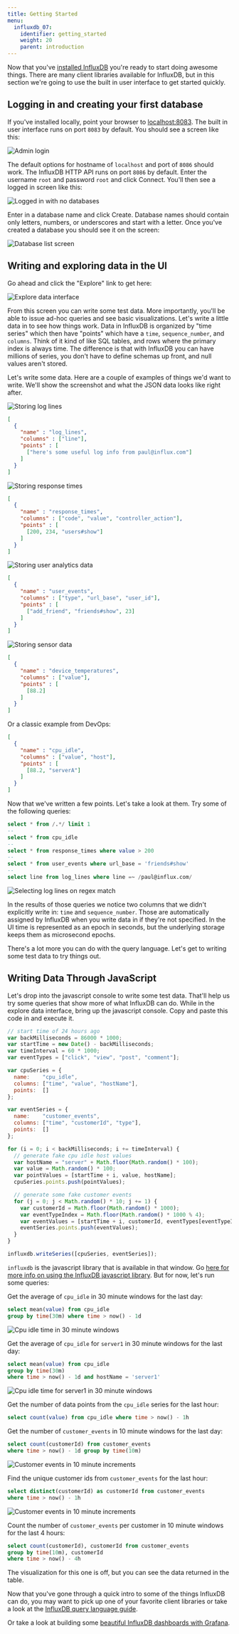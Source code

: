 ```yaml
---
title: Getting Started
menu:
  influxdb_07:
    identifier: getting_started
    weight: 20
    parent: introduction
---
```


Now that you've [installed InfluxDB](/influxdb/v0.7/introduction/installation/) you're ready to start doing awesome things.
There are many client libraries available for InfluxDB, but in this section we're going to use the built in user interface to get started quickly.

## Logging in and creating your first database
If you've installed locally, point your browser to <a href="http://localhost:8083" target="_blank">localhost:8083</a>.
The built in user interface runs on port `8083` by default.
You should see a screen like this:

![Admin login](/img/influxdb/old/admin_login.png)

The default options for hostname of `localhost` and port of `8086` should work.
The InfluxDB HTTP API runs on port `8086` by default.
Enter the username `root` and password `root` and click Connect.
You'll then see a logged in screen like this:

![Logged in with no databases](/img/influxdb/old/logged_in_no_databases.png)

Enter in a database name and click Create.
Database names should contain only letters, numbers, or underscores and start with a letter.
Once you've created a database you should see it on the screen:

![Database list screen](/img/influxdb/old/database_created.png)

## Writing and exploring data in the UI
Go ahead and click the "Explore" link to get here:

![Explore data interface](/img/influxdb/old/explore_screen.png)

From this screen you can write some test data.
More importantly, you'll be able to issue ad-hoc queries and see basic visualizations.
Let's write a little data in to see how things work.
Data in InfluxDB is organized by "time series" which then have "points" which have a `time`, `sequence_number`, and `columns`.
Think of it kind of like SQL tables, and rows where the primary index is always time.
The difference is that with InfluxDB you can have millions of series, you don't have to define schemas up front, and null values aren't stored.

Let's write some data.
Here are a couple of examples of things we'd want to write.
We'll show the screenshot and what the JSON data looks like right after.

![Storing log lines](/img/influxdb/old/log_lines.png)

```json
[
  {
    "name" : "log_lines",
    "columns" : ["line"],
    "points" : [
      ["here's some useful log info from paul@influx.com"]
    ]
  }
]
```

![Storing response times](/img/influxdb/old/response_times.png)

```json
[
  {
    "name" : "response_times",
    "columns" : ["code", "value", "controller_action"],
    "points" : [
      [200, 234, "users#show"]
    ]
  }
]
```

![Storing user analytics data](/img/influxdb/old/user_events.png)

```json
[
  {
    "name" : "user_events",
    "columns" : ["type", "url_base", "user_id"],
    "points" : [
      ["add_friend", "friends#show", 23]
    ]
  }
]
```

![Storing sensor data](/img/influxdb/old/device_temperatures.png)

```json
[
  {
    "name" : "device_temperatures",
    "columns" : ["value"],
    "points" : [
      [88.2]
    ]
  }
]
```

Or a classic example from DevOps:

```json
[
  {
    "name" : "cpu_idle",
    "columns" : ["value", "host"],
    "points" : [
      [88.2, "serverA"]
    ]
  }
]
```

Now that we've written a few points.
Let's take a look at them.
Try some of the following queries:

```sql
select * from /.*/ limit 1
--
select * from cpu_idle
--
select * from response_times where value > 200
--
select * from user_events where url_base = 'friends#show'
--
select line from log_lines where line =~ /paul@influx.com/
```

![Selecting log lines on regex match](/img/influxdb/old/select_log_lines.png)

In the results of those queries we notice two columns that we didn't explicitly write in: `time` and `sequence_number`.
Those are automatically assigned by InfluxDB when you write data in if they're not specified.
In the UI time is represented as an epoch in seconds, but the underlying storage keeps them as microsecond epochs.

There's a lot more you can do with the query language.
Let's get to writing some test data to try things out.

## Writing Data Through JavaScript

Let's drop into the javascript console to write some test data.
That'll help us try some queries that show more of what InfluxDB can do.
While in the explore data interface, bring up the javascript console.
Copy and paste this code in and execute it.

```javascript
// start time of 24 hours ago
var backMilliseconds = 86000 * 1000;
var startTime = new Date() - backMilliseconds;
var timeInterval = 60 * 1000;
var eventTypes = ["click", "view", "post", "comment"];

var cpuSeries = {
  name:    "cpu_idle",
  columns: ["time", "value", "hostName"],
  points:  []
};

var eventSeries = {
  name:    "customer_events",
  columns: ["time", "customerId", "type"],
  points:  []
};

for (i = 0; i < backMilliseconds; i += timeInterval) {
  // generate fake cpu idle host values
  var hostName = "server" + Math.floor(Math.random() * 100);
  var value = Math.random() * 100;
  var pointValues = [startTime + i, value, hostName];
  cpuSeries.points.push(pointValues);

  // generate some fake customer events
  for (j = 0; j < Math.random() * 10; j += 1) {
    var customerId = Math.floor(Math.random() * 1000);
    var eventTypeIndex = Math.floor(Math.random() * 1000 % 4);
    var eventValues = [startTime + i, customerId, eventTypes[eventTypeIndex]];
    eventSeries.points.push(eventValues);
  }
}

influxdb.writeSeries([cpuSeries, eventSeries]);
```

`influxdb` is the javascript library that is available in that window.
Go [here for more info on using the InfluxDB javascript library](/influxdb/v0.7/client_libraries/javascript/).
But for now, let's run some queries:

Get the average of `cpu_idle` in 30 minute windows for the last day:

```sql
select mean(value) from cpu_idle
group by time(30m) where time > now() - 1d
```

![Cpu idle time in 30 minute windows](/img/influxdb/old/cpu_idle_mean_group_by.png)

Get the average of `cpu_idle` for `server1` in 30 minute windows for the last day:

```sql
select mean(value) from cpu_idle
group by time(30m)
where time > now() - 1d and hostName = 'server1'
```

![Cpu idle time for server1 in 30 minute windows](/img/influxdb/old/cpu_idle_mean_group_by_where_server.png)

Get the number of data points from the `cpu_idle` series for the last hour:

```sql
select count(value) from cpu_idle where time > now() - 1h
```

Get the number of `customer_events` in 10 minute windows for the last day:

```sql
select count(customerId) from customer_events
where time > now() - 1d group by time(10m)
```

![Customer events in 10 minute increments](/img/influxdb/old/customer_events_count_10m.png)

Find the unique customer ids from `customer_events` for the last hour:

```sql
select distinct(customerId) as customerId from customer_events
where time > now() - 1h
```

![Customer events in 10 minute increments](/img/influxdb/old/customer_events_distinct.png)

Count the number of `customer_events` per customer in 10 minute windows for the last 4 hours:

```sql
select count(customerId), customerId from customer_events
group by time(10m), customerId
where time > now() - 4h
```

The visualization for this one is off, but you can see the data returned in the table.

Now that you've gone through a quick intro to some of the things InfluxDB can do, you may want to pick up one of your favorite client libraries or take a look at the [InfluxDB query language guide](/influxdb/v0.7/api/query_language/).

Or take a look at building some [beautiful InfluxDB dashboards with Grafana](/influxdb/v0.7/ui/grafana/).
